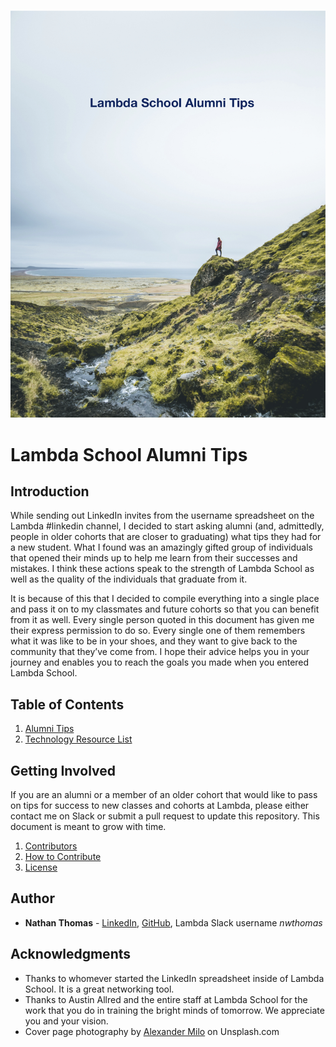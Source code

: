 ![Lambda Alumni Tips Cover Page](./images/alumni-tips-cover-page.jpg)

# Lambda School Alumni Tips

## Introduction

While sending out LinkedIn invites from the username spreadsheet on the Lambda #linkedin channel, I decided to start asking alumni (and, admittedly, people in older cohorts that are closer to graduating) what tips they had for a new student. What I found was an amazingly gifted group of individuals that opened their minds up to help me learn from their successes and mistakes. I think these actions speak to the strength of Lambda School as well as the quality of the individuals that graduate from it.

It is because of this that I decided to compile everything into a single place and pass it on to my classmates and future cohorts so that you can benefit from it as well. Every single person quoted in this document has given me their express permission to do so. Every single one of them remembers what it was like to be in your shoes, and they want to give back to the community that they’ve come from. I hope their advice helps you in your journey and enables you to reach the goals you made when you entered Lambda School.

## Table of Contents

1. [Alumni Tips](./tips/alumni-tips.md)
2. [Technology Resource List](./tips/technology-resources.md)

## Getting Involved

If you are an alumni or a member of an older cohort that would like to pass on tips for success to new classes and cohorts at Lambda, please either contact me on Slack or submit a pull request to update this repository. This document is meant to grow with time.

1. [Contributors](CONTRIBUTORS.md)
2. [How to Contribute](CONTRIBUTING.md)
3. [License](LICENSE)

## Author

- **Nathan Thomas** - [LinkedIn](https://www.linkedin.com/in/nathan-thomas-644b3339/), [GitHub](https://github.com/nwthomas), Lambda Slack username _nwthomas_

## Acknowledgments

- Thanks to whomever started the LinkedIn spreadsheet inside of Lambda School. It is a great networking tool.
- Thanks to Austin Allred and the entire staff at Lambda School for the work that you do in training the bright minds of tomorrow. We appreciate you and your vision.
- Cover page photography by [Alexander Milo](https://unsplash.com/photos/5g5MLKq-QxM) on Unsplash.com
